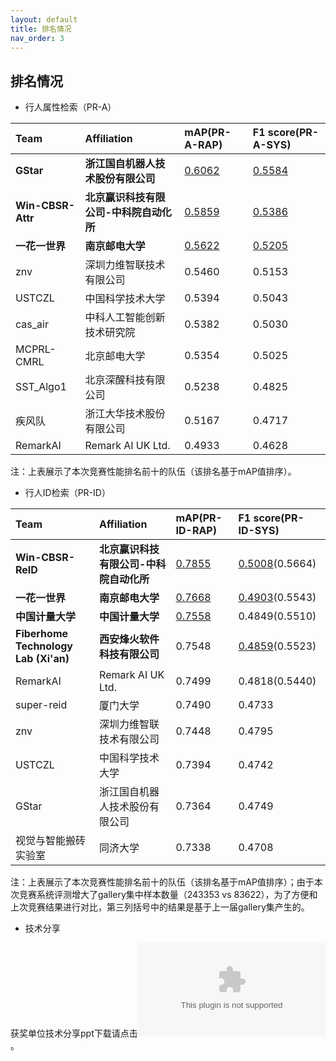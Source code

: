 ```yaml
---
layout: default
title: 排名情况
nav_order: 3
---
```


## 排名情况

* 行人属性检索（PR-A）

|Team|Affiliation|mAP(PR-A-RAP)|F1 score(PR-A-SYS)|
|:----|:----|:----|:----|
|**GStar**|**浙江国自机器人技术股份有限公司**|<u>0.6062</u>|<u>0.5584</u>|
|**Win-CBSR-Attr**|**北京赢识科技有限公司-中科院自动化所**|<u>0.5859</u>|<u>0.5386</u>|
|**一花一世界**|**南京邮电大学**|<u>0.5622</u>|<u>0.5205</u>|
|znv|深圳力维智联技术有限公司|0.5460|0.5153|
|USTCZL|中国科学技术大学|0.5394|0.5043|
|cas_air|中科人工智能创新技术研究院|0.5382|0.5030|
|MCPRL-CMRL|北京邮电大学|0.5354|0.5025|
|SST_Algo1|北京深醒科技有限公司|0.5238|0.4825|
|疾风队|浙江大华技术股份有限公司|0.5167|0.4717|
|RemarkAI|Remark AI UK Ltd.|0.4933|0.4628|

注：上表展示了本次竞赛性能排名前十的队伍（该排名基于mAP值排序）。

* 行人ID检索（PR-ID）

|Team|Affiliation|mAP(PR-ID-RAP)|F1 score(PR-ID-SYS)|
|:----|:----|:----|:----|
|**Win-CBSR-ReID**|**北京赢识科技有限公司-中科院自动化所**|<u>0.7855</u>|<u>0.5008</u>(0.5664)|
|**一花一世界**|**南京邮电大学**|<u>0.7668</u>|<u>0.4903</u>(0.5543)|
|**中国计量大学**|**中国计量大学**|<u>0.7558</u>|0.4849(0.5510)|
|**Fiberhome Technology Lab (Xi'an)**|**西安烽火软件科技有限公司**|0.7548|<u>0.4859</u>(0.5523)|
|RemarkAI|Remark AI UK Ltd.|0.7499|0.4818(0.5440)|
|super-reid|厦门大学|0.7490|0.4733|
|znv|深圳力维智联技术有限公司|0.7448|0.4795|
|USTCZL|中国科学技术大学|0.7394|0.4742|
|GStar|浙江国自机器人技术股份有限公司|0.7364|0.4749|
|视觉与智能搬砖实验室|同济大学|0.7338|0.4708|

注：上表展示了本次竞赛性能排名前十的队伍（该排名基于mAP值排序）；由于本次竞赛系统评测增大了gallery集中样本数量（243353 vs 83622），为了方便和上次竞赛结果进行对比，第三列括号中的结果是基于上一届gallery集产生的。

* 技术分享

获奖单位技术分享ppt下载请点击![这里](/files/ppt.zip)。
